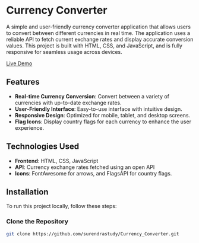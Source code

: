 # Currency Converter

A simple and user-friendly currency converter application that allows users to convert between different currencies in real time. The application uses a reliable API to fetch current exchange rates and display accurate conversion values. This project is built with HTML, CSS, and JavaScript, and is fully responsive for seamless usage across devices.

[Live Demo](https://currencyconvertweb.netlify.app/)

## Features

- **Real-time Currency Conversion**: Convert between a variety of currencies with up-to-date exchange rates.
- **User-Friendly Interface**: Easy-to-use interface with intuitive design.
- **Responsive Design**: Optimized for mobile, tablet, and desktop screens.
- **Flag Icons**: Display country flags for each currency to enhance the user experience.

## Technologies Used

- **Frontend**: HTML, CSS, JavaScript
- **API**: Currency exchange rates fetched using an open API
- **Icons**: FontAwesome for arrows, and FlagsAPI for country flags.

## Installation

To run this project locally, follow these steps:

###  Clone the Repository

```bash
git clone https://github.com/surendrastudy/Currency_Converter.git



